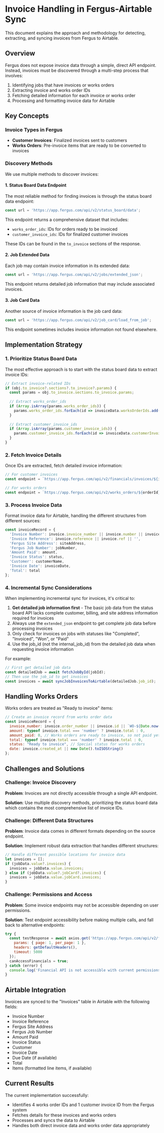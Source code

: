 # Invoice Handling in Fergus-Airtable Sync

This document explains the approach and methodology for detecting, extracting, and syncing invoices from Fergus to Airtable.

## Overview

Fergus does not expose invoice data through a simple, direct API endpoint. Instead, invoices must be discovered through a multi-step process that involves:

1. Identifying jobs that have invoices or works orders
2. Extracting invoice and works order IDs
3. Fetching detailed information for each invoice or works order
4. Processing and formatting invoice data for Airtable

## Key Concepts

### Invoice Types in Fergus

- **Customer Invoices**: Finalized invoices sent to customers
- **Works Orders**: Pre-invoice items that are ready to be converted to invoices

### Discovery Methods

We use multiple methods to discover invoices:

#### 1. Status Board Data Endpoint

The most reliable method for finding invoices is through the status board data endpoint:

```javascript
const url = 'https://app.fergus.com/api/v2/status_board/data';
```

This endpoint returns a comprehensive dataset that includes:
- `works_order_ids`: IDs for orders ready to be invoiced
- `customer_invoice_ids`: IDs for finalized customer invoices

These IDs can be found in the `to_invoice` sections of the response.

#### 2. Job Extended Data

Each job may contain invoice information in its extended data:

```javascript
const url = 'https://app.fergus.com/api/v2/jobs/extended_json';
```

This endpoint returns detailed job information that may include associated invoices.

#### 3. Job Card Data

Another source of invoice information is the job card data:

```javascript
const url = 'https://app.fergus.com/api/v2/job_card/load_from_job';
```

This endpoint sometimes includes invoice information not found elsewhere.

## Implementation Strategy

### 1. Prioritize Status Board Data

The most effective approach is to start with the status board data to extract invoice IDs:

```javascript
// Extract invoice-related IDs
if (obj.to_invoice?.sections?.to_invoice?.params) {
  const params = obj.to_invoice.sections.to_invoice.params;
  
  // Extract works_order_ids
  if (Array.isArray(params.works_order_ids)) {
    params.works_order_ids.forEach(id => invoiceData.worksOrderIds.add(id));
  }
  
  // Extract customer_invoice_ids
  if (Array.isArray(params.customer_invoice_ids)) {
    params.customer_invoice_ids.forEach(id => invoiceData.customerInvoiceIds.add(id));
  }
}
```

### 2. Fetch Invoice Details

Once IDs are extracted, fetch detailed invoice information:

```javascript
// For customer invoices
const endpoint = `https://app.fergus.com/api/v2/financials/invoices/${invoiceId}`;

// For works orders
const endpoint = `https://app.fergus.com/api/v2/works_orders/${orderId}`;
```

### 3. Process Invoice Data

Format invoice data for Airtable, handling the different structures from different sources:

```javascript
const invoiceRecord = {
  'Invoice Number': invoice.invoice_number || invoice.number || invoice.id || '',
  'Invoice Reference': invoice.reference || invoice.ref || '',
  'Fergus Site Address': siteAddress,
  'Fergus Job Number': jobNumber,
  'Amount Paid': amount,
  'Invoice Status': status,
  'Customer': customerName,
  'Invoice Date': invoiceDate,
  'Total': total
};
```

### 4. Incremental Sync Considerations

When implementing incremental sync for invoices, it's critical to:

1. **Get detailed job information first** - The basic job data from the status board API lacks complete 
   customer, billing, and site address information required for invoices
2. Always use the `extended_json` endpoint to get complete job data before processing invoices
3. Only check for invoices on jobs with statuses like "Completed", "Invoiced", "Won", or "Paid"
4. Use the job_id (not the internal_job_id) from the detailed job data when requesting invoice information

For example:
```javascript
// First get detailed job data
const detailedJob = await fetchJobById(jobId);
// Then use the job_id to get invoices
const invoices = await syncJobInvoicesToAirtable(detailedJob.job_id);
```

## Handling Works Orders

Works orders are treated as "Ready to invoice" items:

```javascript
// Create an invoice record from works order data
const invoiceRecord = {
  invoice_number: invoice.order_number || invoice.id || `WO-${Date.now()}`,
  amount: typeof invoice.total === 'number' ? invoice.total : 0,
  amount_paid: 0, // Works orders are ready to invoice, so not paid yet
  total: typeof invoice.total === 'number' ? invoice.total : 0,
  status: "Ready to invoice", // Special status for works orders
  date: invoice.created_at || new Date().toISOString()
};
```

## Challenges and Solutions

### Challenge: Invoice Discovery

**Problem**: Invoices are not directly accessible through a single API endpoint.

**Solution**: Use multiple discovery methods, prioritizing the status board data which contains the most comprehensive list of invoice IDs.

### Challenge: Different Data Structures

**Problem**: Invoice data comes in different formats depending on the source endpoint.

**Solution**: Implement robust data extraction that handles different structures:

```javascript
// Handle different possible locations for invoice data
let invoices = [];
if (jobData.value?.invoices) {
  invoices = jobData.value.invoices;
} else if (jobData.value?.jobCard?.invoices) {
  invoices = jobData.value.jobCard.invoices;
}
```

### Challenge: Permissions and Access

**Problem**: Some invoice endpoints may not be accessible depending on user permissions.

**Solution**: Test endpoint accessibility before making multiple calls, and fall back to alternative endpoints:

```javascript
try {
  const testResponse = await axios.get('https://app.fergus.com/api/v2/finance/invoices', {
    params: { page: 1, per_page: 1 },
    headers: getDefaultHeaders(),
    timeout: 5000
  });
  canAccessFinancials = true;
} catch (error) {
  console.log('Financial API is not accessible with current permissions');
}
```

## Airtable Integration

Invoices are synced to the "Invoices" table in Airtable with the following fields:

- Invoice Number
- Invoice Reference
- Fergus Site Address
- Fergus Job Number
- Amount Paid
- Invoice Status
- Customer
- Invoice Date
- Due Date (if available)
- Total
- Items (formatted line items, if available)

## Current Results

The current implementation successfully:
- Identifies 4 works order IDs and 1 customer invoice ID from the Fergus system
- Fetches details for these invoices and works orders
- Processes and syncs the data to Airtable
- Handles both direct invoice data and works order data appropriately 